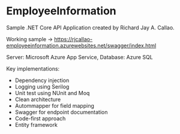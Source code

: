 # EmployeeInformation
Sample .NET Core API Application created by Richard Jay A. Callao.

Working sample -> https://rjcallao-employeeinformation.azurewebsites.net/swagger/index.html

Server: Microsoft Azure App Service, 
Database: Azure SQL

Key implementations:
- Dependency injection
- Logging using Serilog
- Unit test using NUnit and Moq
- Clean architecture
- Autommapper for field mapping
- Swagger for endpoint documentation
- Code-first approach
- Entity framework
